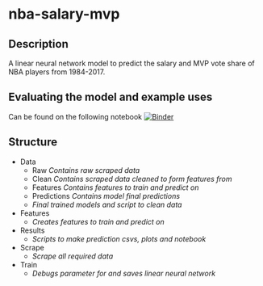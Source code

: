 # nba-salary-mvp
## Description
A linear neural network model to predict the salary and MVP vote share of NBA players from 1984-2017.

## Evaluating the model and example uses
Can be found on the following notebook   [![Binder](https://mybinder.org/badge_logo.svg)](https://hub.gke.mybinder.org/user/callumrai-nba-salary-mvp-9hnctfgv/notebooks/results/Results%20Notebook.ipynb)

## Structure
* Data
  * Raw *Contains raw scraped data*
  * Clean *Contains scraped data cleaned to form features from*
  * Features *Contains features to train and predict on*
  * Predictions *Contains model final predictions*
  * *Final trained models and script to clean data*
* Features
  * *Creates features to train and predict on*
* Results
  * *Scripts to make prediction csvs, plots and notebook*
* Scrape
  * *Scrape all required data*
* Train
  * *Debugs parameter for and saves linear neural network*
